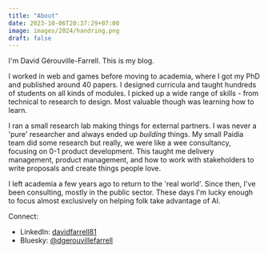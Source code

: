 ```yaml
---
title: "About"
date: 2023-10-06T20:37:29+07:00
image: images/2024/handring.png
draft: false
---
```


I'm David Gérouville-Farrell. This is my blog.

I worked in web and games before moving to academia, where I got my PhD and published around 40 papers. I designed curricula and taught hundreds of students on all kinds of modules. I picked up a wide range of skills - from technical to research to design. Most valuable though was learning how to learn.

I ran a small research lab making things for external partners. I was never a 'pure' researcher and always ended up _building_ things.  My small Paidia team did some research but really, we were like a wee consultancy, focusing on 0-1 product development. This taught me delivery management, product management, and how to work with stakeholders to write proposals and create things people love.

I left academia a few years ago to return to the 'real world'. Since then, I've been consulting, mostly in the public sector. These days I'm lucky enough to focus almost exclusively on helping folk take advantage of AI.

Connect:
- LinkedIn: [davidfarrell81](https://linkedin.com/in/davidfarrell81)
- Bluesky: [@dgerouvillefarrell](https://bsky.app/profile/dgerouvillefarrell.bsky.social)
